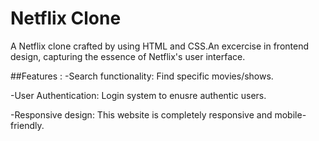 # Netflix Clone
A Netflix clone crafted by using HTML and CSS.An excercise in frontend design, capturing the essence of Netflix's user interface.

##Features :
-Search functionality: Find specific movies/shows.

-User Authentication: Login system to enusre authentic users.

-Responsive design: This website is completely responsive and mobile-friendly.
